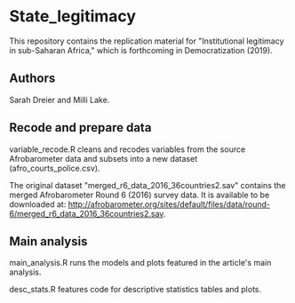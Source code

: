 # State_legitimacy
This repository contains the replication material for "Institutional legitimacy in sub-Saharan Africa," which is forthcoming in Democratization (2019). 

## Authors
Sarah Dreier and Milli Lake.

## Recode and prepare data

variable_recode.R cleans and recodes variables from the source Afrobarometer data and subsets into a new dataset (afro_courts_police.csv).

The original dataset "merged_r6_data_2016_36countries2.sav" contains the merged Afrobarometer Round 6 (2016) survey data. It is available to be downloaded at: http://afrobarometer.org/sites/default/files/data/round-6/merged_r6_data_2016_36countries2.sav.

## Main analysis

main_analysis.R runs the models and plots featured in the article's main analysis. 

desc_stats.R features code for descriptive statistics tables and plots.
